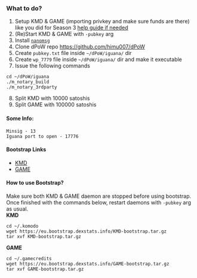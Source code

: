 ### What to do?

1. Setup KMD & GAME (importing privkey and make sure funds are there) like you did for Season 3 [help guide if needed](https://docs.komodoplatform.com/notary/setup-Komodo-Notary-Node.html)
2. (Re)Start KMD & GAME with `-pubkey` arg
3. Install [`nanomsg`](https://docs.komodoplatform.com/notary/setup-Komodo-Notary-Node.html#install-nanomsg)
4. Clone dPoW repo https://github.com/himu007/dPoW
5. Create `pubkey.txt` file inside `~/dPoW/iguana/` dir
6. Create `wp_7779` file inside `~/dPoW/iguana/` dir and make it executable
7. Issue the following commands
```
cd ~/dPoW/iguana
./m_notary_build
./m_notary_3rdparty
```
8. Split KMD with 10000 satoshis
9. Split GAME with 100000 satoshis

#### Some Info:

```
Minsig - 13
Iguana port to open - 17776
```
#### Bootstrap Links
- [KMD](https://eu.bootstrap.dexstats.info/KMD-bootstrap.tar.gz)
- [GAME](https://eu.bootstrap.dexstats.info/GAME-bootstrap.tar.gz)
#### How to use Bootstrap?
Make sure both KMD & GAME daemon are stopped before using bootstrap. Once finished with the commands below, restart daemons with `-pubkey` arg as usual.  
**KMD**  
```
cd ~/.komodo
wget https://eu.bootstrap.dexstats.info/KMD-bootstrap.tar.gz
tar xvf KMD-bootstrap.tar.gz
```
**GAME**  
```
cd ~/.gamecredits
wget https://eu.bootstrap.dexstats.info/GAME-bootstrap.tar.gz
tar xvf GAME-bootstrap.tar.gz
```
